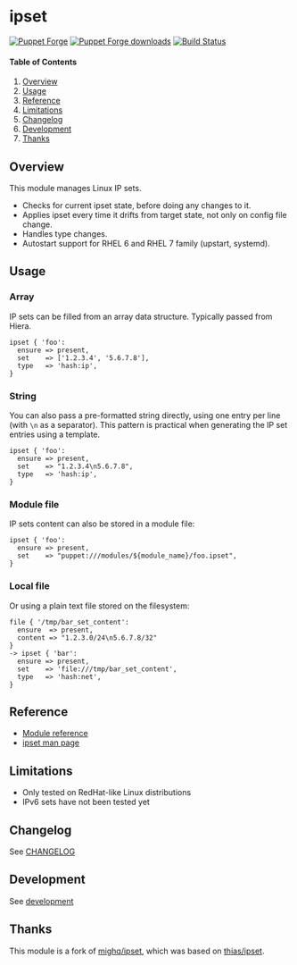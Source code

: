 # ipset

[![Puppet Forge](http://img.shields.io/puppetforge/v/pmuller/ipset.svg)](https://forge.puppetlabs.com/pmuller/ipset)
[![Puppet Forge downloads](https://img.shields.io/puppetforge/dt/pmuller/ipset.svg)](https://forge.puppetlabs.com/pmuller/ipset)
[![Build Status](https://travis-ci.org/pmuller/puppet-ipset.svg)](https://travis-ci.org/tuenti/puppet-ipset)

#### Table of Contents

1. [Overview](#overview)
2. [Usage](#usage)
3. [Reference](#reference)
4. [Limitations](#limitations)
5. [Changelog](#changelog)
6. [Development](#development)
7. [Thanks](#thanks)

## Overview

This module manages Linux IP sets.

* Checks for current ipset state, before doing any changes to it.
* Applies ipset every time it drifts from target state,
  not only on config file change.
* Handles type changes.
* Autostart support for RHEL 6 and RHEL 7 family (upstart, systemd).

## Usage

### Array

IP sets can be filled from an array data structure.
Typically passed from Hiera.

```puppet
ipset { 'foo':
  ensure => present,
  set    => ['1.2.3.4', '5.6.7.8'],
  type   => 'hash:ip',
}
```

### String

You can also pass a pre-formatted string directly, using one entry per line
(with ``\n`` as a separator).
This pattern is practical when generating the IP set entries using a template.

```puppet
ipset { 'foo':
  ensure => present,
  set    => "1.2.3.4\n5.6.7.8",
  type   => 'hash:ip',
}
```

### Module file

IP sets content can also be stored in a module file:

```puppet
ipset { 'foo':
  ensure => present,
  set    => "puppet:///modules/${module_name}/foo.ipset",
}
```

### Local file

Or using a plain text file stored on the filesystem:

```puppet
file { '/tmp/bar_set_content':
  ensure  => present,
  content => "1.2.3.0/24\n5.6.7.8/32"
}
-> ipset { 'bar':
  ensure => present,
  set    => 'file:///tmp/bar_set_content',
  type   => 'hash:net',
}
```

## Reference

* [Module reference](https://github.com/pmuller/puppet-ipset/blob/master/doc/reference.md)
* [ipset man page](https://linux.die.net/man/8/ipset)

## Limitations

* Only tested on RedHat-like Linux distributions
* IPv6 sets have not been tested yet

## Changelog

See [CHANGELOG](https://github.com/pmuller/puppet-ipset/blob/master/CHANGELOG.md)

## Development

See [development](https://github.com/pmuller/puppet-ipset/blob/master/doc/development.md)

## Thanks

This module is a fork of [mighq/ipset](https://github.com/mighq/puppet-ipset),
which was based on [thias/ipset](https://github.com/thias/puppet-ipset).
